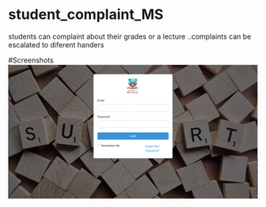# student_complaint_MS
students can complaint about their grades or a lecture ..complaints can be escalated to diferent handers

#Screenshots
![alt text](https://raw.githubusercontent.com/SidneyMachara/student_complaint_MS/master/screenshots/login.png)
